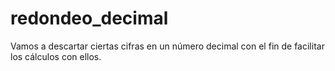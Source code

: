 # redondeo_decimal
Vamos a descartar ciertas cifras en un número decimal con el fin de facilitar los cálculos con ellos.
